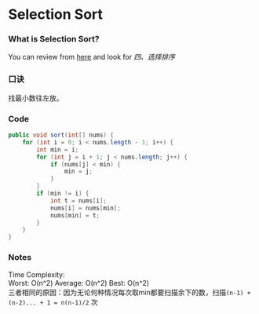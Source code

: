 # Selection Sort

### What is Selection Sort?
You can review from [here](http://blog.csdn.net/han_xiaoyang/article/details/12163251) and look for *四、选择排序*  

### 口诀
找最小数往左放。  

### Code
```java
public void sort(int[] nums) {
	for (int i = 0; i < nums.length - 1; i++) {
		int min = i;
		for (int j = i + 1; j < nums.length; j++) {
			if (nums[j] < min) {
				min = j;
			}	
		}
		if (min != i) {
			int t = nums[i];
			nums[i] = nums[min];
			nums[min] = t;
		}
	}
}
```

### Notes
Time Complexity:  
Worst: O(n^2)  Average: O(n^2)  Best: O(n^2)  
三者相同的原因：因为无论何种情况每次取min都要扫描余下的数，扫描```(n-1) + (n-2)... + 1 = n(n-1)/2``` 次